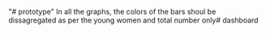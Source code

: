 "# prototype" 
In all the graphs, the colors of the bars shoul be dissagregated as per the young women and total number only#   d a s h b o a r d  
 